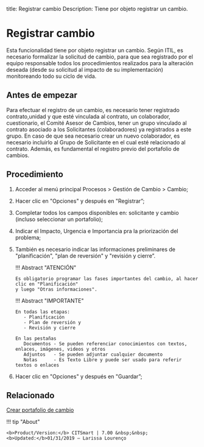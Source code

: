 title: Registrar cambio
Description: Tiene por objeto registrar un cambio. 
# Registrar cambio 

Esta funcionalidad tiene por objeto registrar un cambio. Según ITIL, es necesario formalizar la solicitud de cambio, para que sea registrado por el equipo responsable todos los procedimientos realizados para la alteración deseada (desde su solicitud al impacto de su implementación) monitoreando todo su ciclo de vida.

Antes de empezar
------------------

Para efectuar el registro de un cambio, es necesario tener registrado contrato,unidad y que  esté vinculada al contrato, un colaborador, cuestionario, el Comité Asesor de Cambios, tener un grupo vinculado al contrato asociado a los Solicitantes (colaboradores) ya registrados a este grupo. En caso de que sea necesario crear un nuevo colaborador, es necesario incluirlo al Grupo de Solicitante en el cual esté relacionado al contrato.
Además, es fundamental el registro previo del portafolio de cambios.

Procedimiento 
--------------

1.	Acceder al menú principal Procesos > Gestión de Cambio > Cambio;
2.	Hacer clic en "Opciones" y después en "Registrar”;
3.	Completar todos los campos disponibles en: solicitante y cambio (incluso seleccionar un portafolio);
4.  Indicar el Impacto, Urgencia e Importancia pra la priorización del problema;
5.	También es necesario indicar las informaciones preliminares de "planificación", "plan de reversión" y "revisión y cierre”.

    !!! Abstract "ATENCIÓN"
        
        Es obligatorio programar las fases importantes del cambio, al hacer clic en "Planificación" 
        y luego "Otras informaciones".
        
    !!! Abstract "IMPORTANTE"
        
        En todas las etapas:
           - Planificación
           - Plan de reversión y
           - Revisión y cierre
           
        En las pestañas
           Documentos - Se pueden referenciar conocimientos con textos, enlaces, imágenes, videos y otros
           Adjuntos   - Se pueden adjuntar cualquier documento
           Notas      - Es Texto Libre y puede ser usado para referir textos o enlaces

6.	Hacer clic en "Opciones" y después en "Guardar”;


Relacionado 
---------------

[Crear portafolio de cambio](/es-es/citsmart-7/processes/change/configuration/change-portfolio.html)

!!! tip "About"

    <b>Product/Version:</b> CITSmart | 7.00 &nbsp;&nbsp;
    <b>Updated:</b>01/31/2019 – Larissa Lourenço


